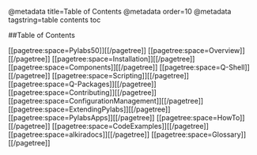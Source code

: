 @metadata title=Table of Contents
@metadata order=10
@metadata tagstring=table contents toc

##Table of Contents

[[pagetree:space=Pylabs50]][[/pagetree]]
[[pagetree:space=Overview]][[/pagetree]]
[[pagetree:space=Installation]][[/pagetree]]
[[pagetree:space=Components]][[/pagetree]]
[[pagetree:space=Q-Shell]][[/pagetree]]
[[pagetree:space=Scripting]][[/pagetree]]
[[pagetree:space=Q-Packages]][[/pagetree]]
[[pagetree:space=Contributing]][[/pagetree]]
[[pagetree:space=ConfigurationManagement]][[/pagetree]]
[[pagetree:space=ExtendingPylabs]][[/pagetree]]
[[pagetree:space=PylabsApps]][[/pagetree]]
[[pagetree:space=HowTo]][[/pagetree]]
[[pagetree:space=CodeExamples]][[/pagetree]]
[[pagetree:space=alkiradocs]][[/pagetree]]
[[pagetree:space=Glossary]][[/pagetree]]
